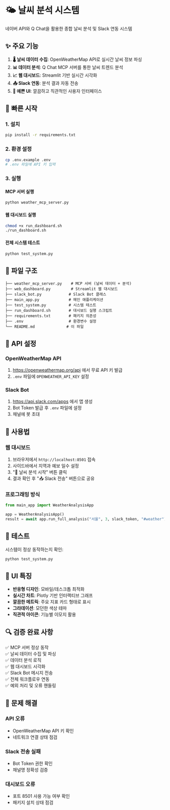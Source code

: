 # 🌤️ 날씨 분석 시스템

네이버 API와 Q Chat을 활용한 종합 날씨 분석 및 Slack 연동 시스템

## ✨ 주요 기능

1. **🌡️ 날씨 데이터 수집**: OpenWeatherMap API로 실시간 날씨 정보 파싱
2. **📊 데이터 분석**: Q Chat MCP 서버를 통한 날씨 트렌드 분석  
3. **📈 웹 대시보드**: Streamlit 기반 실시간 시각화
4. **📤 Slack 연동**: 분석 결과 자동 전송
5. **🎨 예쁜 UI**: 깔끔하고 직관적인 사용자 인터페이스

## 🚀 빠른 시작

### 1. 설치
```bash
pip install -r requirements.txt
```

### 2. 환경 설정
```bash
cp .env.example .env
# .env 파일에 API 키 입력
```

### 3. 실행

#### MCP 서버 실행
```bash
python weather_mcp_server.py
```

#### 웹 대시보드 실행  
```bash
chmod +x run_dashboard.sh
./run_dashboard.sh
```

#### 전체 시스템 테스트
```bash
python test_system.py
```

## 📁 파일 구조

```
├── weather_mcp_server.py    # MCP 서버 (날씨 데이터 + 분석)
├── web_dashboard.py         # Streamlit 웹 대시보드
├── slack_bot.py            # Slack Bot 클래스
├── main_app.py             # 메인 애플리케이션
├── test_system.py          # 시스템 테스트
├── run_dashboard.sh        # 대시보드 실행 스크립트
├── requirements.txt        # 패키지 의존성
├── .env                    # 환경변수 설정
└── README.md              # 이 파일
```

## 🔧 API 설정

### OpenWeatherMap API
1. https://openweathermap.org/api 에서 무료 API 키 발급
2. `.env` 파일에 `OPENWEATHER_API_KEY` 설정

### Slack Bot
1. https://api.slack.com/apps 에서 앱 생성
2. Bot Token 발급 후 `.env` 파일에 설정
3. 채널에 봇 초대

## 🎯 사용법

### 웹 대시보드
1. 브라우저에서 `http://localhost:8501` 접속
2. 사이드바에서 지역과 예보 일수 설정
3. "🚀 날씨 분석 시작" 버튼 클릭
4. 결과 확인 후 "📤 Slack 전송" 버튼으로 공유

### 프로그래밍 방식
```python
from main_app import WeatherAnalysisApp

app = WeatherAnalysisApp()
result = await app.run_full_analysis("서울", 3, slack_token, "#weather")
```

## 🧪 테스트

시스템이 정상 동작하는지 확인:
```bash
python test_system.py
```

## 🎨 UI 특징

- **반응형 디자인**: 모바일/데스크톱 최적화
- **실시간 차트**: Plotly 기반 인터랙티브 그래프
- **깔끔한 메트릭**: 주요 지표 카드 형태로 표시
- **그라데이션**: 모던한 색상 테마
- **직관적 아이콘**: 기능별 이모지 활용

## 🔍 검증 완료 사항

✅ MCP 서버 정상 동작  
✅ 날씨 데이터 수집 및 파싱  
✅ 데이터 분석 로직  
✅ 웹 대시보드 시각화  
✅ Slack Bot 메시지 전송  
✅ 전체 워크플로우 연동  
✅ 예외 처리 및 오류 핸들링

## 🚨 문제 해결

### API 오류
- OpenWeatherMap API 키 확인
- 네트워크 연결 상태 점검

### Slack 전송 실패  
- Bot Token 권한 확인
- 채널명 정확성 검증

### 대시보드 오류
- 포트 8501 사용 가능 여부 확인
- 패키지 설치 상태 점검